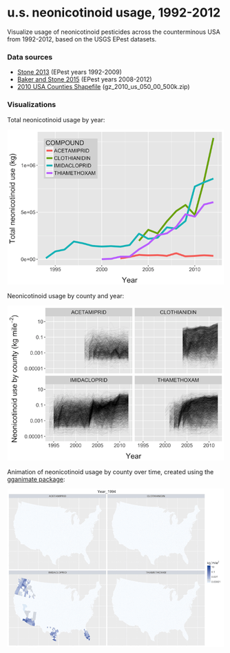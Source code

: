 u.s. neonicotinoid usage, 1992-2012
===================================

Visualize usage of neonicotinoid pesticides across the counterminous USA from 1992-2012, based on the USGS EPest datasets.


### Data sources

- [Stone 2013](http://pubs.usgs.gov/ds/752/) (EPest years 1992-2009)
- [Baker and Stone 2015](http://pubs.usgs.gov/ds/0907/) (EPest years 2008-2012)
- [2010 USA Counties Shapefile](https://www.census.gov/geo/maps-data/data/cbf/cbf_counties.html) (gz_2010_us_050_00_500k.zip)


### Visualizations

Total neonicotinoid usage by year:

![](/img/neonic-yr.png)

Neonicotinoid usage by county and year:

![](/img/neonic-yr-county.png)

Animation of neonicotinoid usage by county over time, created using the [gganimate package](https://github.com/dgrtwo/gganimate):

![](/img/neonic-ani.gif)
